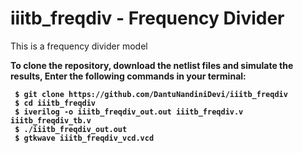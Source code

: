 # iiitb_freqdiv - Frequency Divider
This is a frequency divider model

<b>To clone the repository, download the netlist files and simulate the results, Enter the following commands in your terminal: <br />

```
 $ git clone https://github.com/DantuNandiniDevi/iiitb_freqdiv 
 $ cd iiitb_freqdiv 
 $ iverilog -o iiitb_freqdiv_out.out iiitb_freqdiv.v iiitb_freqdiv_tb.v
 $ ./iiitb_freqdiv_out.out
 $ gtkwave iiitb_freqdiv_vcd.vcd
```
